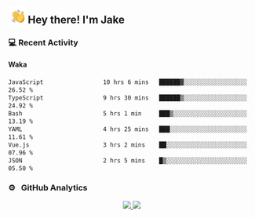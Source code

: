 <img alt="Night Coding" src="./assets/Hand%20Wave.gif" width='40' align="left"/><h2>Hey there! I'm Jake</h2>

### 💻 Recent Activity

<!--RECENT_ACTIVITY:start-->
<!--RECENT_ACTIVITY:end-->

#### Waka

<!--START_SECTION:waka-->

```text
JavaScript                 10 hrs 6 mins   ██████▓░░░░░░░░░░░░░░░░░░   26.52 %
TypeScript                 9 hrs 30 mins   ██████▒░░░░░░░░░░░░░░░░░░   24.92 %
Bash                       5 hrs 1 min     ███▒░░░░░░░░░░░░░░░░░░░░░   13.19 %
YAML                       4 hrs 25 mins   ███░░░░░░░░░░░░░░░░░░░░░░   11.61 %
Vue.js                     3 hrs 2 mins    ██░░░░░░░░░░░░░░░░░░░░░░░   07.96 %
JSON                       2 hrs 5 mins    █▒░░░░░░░░░░░░░░░░░░░░░░░   05.50 %
```

<!--END_SECTION:waka-->

### ⚙️ &nbsp; GitHub Analytics

<p align="center">
<a href="https://github.com/JakeLaoyu">
  <img height="180em" src="https://github-readme-stats-eight-theta.vercel.app/api?username=jakelaoyu&show_icons=true&theme=algolia&include_all_commits=true&count_private=true"/>
  <img height="180em" src="https://github-readme-stats-eight-theta.vercel.app/api/top-langs/?username=jakelaoyu&layout=compact&langs_count=8&theme=algolia&hide=html"/>
</a>
</p>

<!-- ### 🤝🏻 &nbsp; Connect with Me

<p align="center">
<a href="https://i.jakeyu.top"><img src="https://img.shields.io/badge/-i.jakeyu.top-3423A6?style=flat&logo=Google-Chrome&logoColor=white"/></a>
<a href="mailto:jake.laoyu@gmail.com"><img src="https://img.shields.io/badge/-jake.laoyu@gmail.com-D14836?style=flat&logo=Gmail&logoColor=white"/></a>
</p> -->
